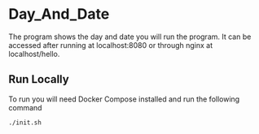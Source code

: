 
# Day_And_Date

The program shows the day and date you will run the program.
It can be accessed after running at localhost:8080
or through nginx at localhost/hello.


## Run Locally

To run you will need Docker Compose installed and run the following command

```bash
./init.sh
```

